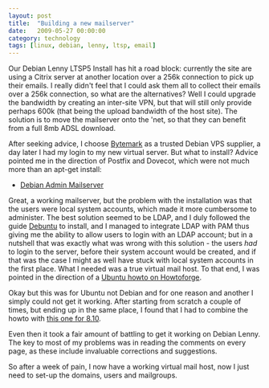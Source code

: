 ```yaml
---
layout: post
title:  "Building a new mailserver"
date:   2009-05-27 00:00:00
category: technology
tags: [linux, debian, lenny, ltsp, email] 
---
```


Our Debian Lenny LTSP5 Install has hit a road block: currently the site are using a Citrix server at another location over a 256k connection to pick up their emails.  I really didn't feel that I could ask them all to collect their emails over a 256k connection, so what are the alternatives?  Well I could upgrade the bandwidth by creating an inter-site VPN, but that will still only provide perhaps 600k (that being the upload bandwidth of the host site).  The solution is to move the mailserver onto the 'net, so that they can benefit from a full 8mb ADSL download.

<!--more-->

After seeking advice, I choose [Bytemark](http://bytemark.co.uk) as a trusted Debian VPS supplier, a day later I had my login to my new virtual server.  But what to install?  Advice pointed me in the direction of Postfix and Dovecot, which were not much more than an apt-get install:

   * [Debian Admin Mailserver](http://www.debianadmin.com/debian-mail-server-setup-with-postfix-dovecot-sasl-squirrel-mail.html)

Great, a working mailserver, but the problem with the installation was that the users were local system accounts, which made it more cumbersome to administer.  The best solution seemed to be LDAP, and I duly followed the guide [Debuntu](http://www.debuntu.org/ldap-server-and-linux-ldap-clients) to install, and I managed to integrate LDAP with PAM thus giving me the ability to allow users to login with an LDAP account; but in a nutshell that was exactly what was wrong with this solution - the users *had* to login to the server, before their system account would be created, and if that was the case I might as well have stuck with local system accounts in the first place.  What I needed was a true virtual mail host.  To that end, I was pointed in the direction of a [Ubuntu howto on Howtoforge](http://www.howtoforge.com/postfix-virtual-hosting-with-ldap-and-dovecot-on-ubuntu8.04).

Okay but this was for Ubuntu not Debian and for one reason and another I simply could not get it working.  After starting from scratch a couple of times, but ending up in the same place, I found that I had to combine the howto with [this one for 8.10](http://www.howtoforge.com/postfix-virtual-hosting-with-ldap-backend-and-with-dovecot-pop3-imap-on-ubuntu-8.10).

Even then it took a fair amount of battling to get it working on Debian Lenny.  The key to most of my problems was in reading the comments on every page, as these include invaluable corrections and suggestions.

So after a week of pain, I now have a working virtual mail host, now I just need to set-up the domains, users and mailgroups.

